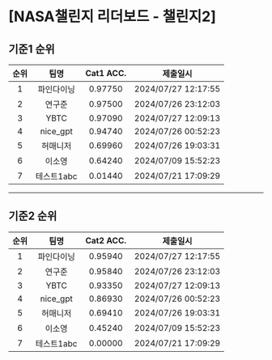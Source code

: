 # [NASA챌린지 리더보드 - 챌린지2]
## 기준1 순위
| 순위 | 팀명 | Cat1 ACC. | 제출일시 |
|:----:|:----:|:-----:|:----:|
| 1 | 파인다이닝 | 0.97750 | 2024/07/27 12:17:55 |
| 2 | 연구준 | 0.97500 | 2024/07/26 23:12:03 |
| 3 | YBTC | 0.97090 | 2024/07/27 12:09:13 |
| 4 | nice_gpt | 0.94740 | 2024/07/26 00:52:23 |
| 5 | 허매니저 | 0.69960 | 2024/07/26 19:03:31 |
| 6 | 이소영 | 0.64240 | 2024/07/09 15:52:23 |
| 7 | 테스트1abc | 0.01440 | 2024/07/21 17:09:29 |
___
## 기준2 순위
| 순위 | 팀명 | Cat2 ACC. | 제출일시 |
|:----:|:----:|:-----:|:----:|
| 1 | 파인다이닝 | 0.95940 | 2024/07/27 12:17:55 |
| 2 | 연구준 | 0.95840 | 2024/07/26 23:12:03 |
| 3 | YBTC | 0.93350 | 2024/07/27 12:09:13 |
| 4 | nice_gpt | 0.86930 | 2024/07/26 00:52:23 |
| 5 | 허매니저 | 0.69410 | 2024/07/26 19:03:31 |
| 6 | 이소영 | 0.45240 | 2024/07/09 15:52:23 |
| 7 | 테스트1abc | 0.00000 | 2024/07/21 17:09:29 |
